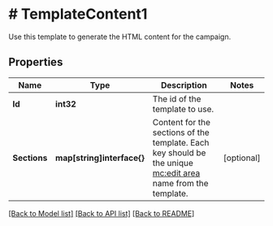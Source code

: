 # # TemplateContent1
Use this template to generate the HTML content for the campaign.

## Properties 


Name | Type | Description | Notes
------------ | ------------- | ------------- | -------------
**Id**| **int32** | The id of the template to use.  |
**Sections**| **map[string]interface{}** | Content for the sections of the template. Each key should be the unique [mc:edit area](https://mailchimp.com/help/create-editable-content-areas-with-mailchimps-template-language/) name from the template.  | [optional]


[[Back to Model list]](../../README.md#models) [[Back to API list]](../../README.md#endpoints) [[Back to README]](../../README.md)

